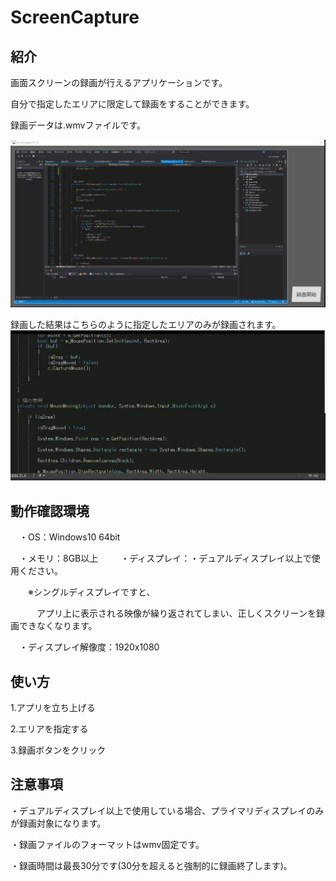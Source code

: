 # ScreenCapture
## 紹介
画面スクリーンの録画が行えるアプリケーションです。

自分で指定したエリアに限定して録画をすることができます。

録画データは.wmvファイルです。

![gif](https://github.com/Elsammit/ScreenCapture/blob/master/Sample/AppImage.gif)

録画した結果はこちらのように指定したエリアのみが録画されます。
![gif](https://github.com/Elsammit/ScreenCapture/blob/master/Sample/Record.gif)

## 動作確認環境

　・OS：Windows10 64bit

　・メモリ：8GB以上
　
　・ディスプレイ：・デュアルディスプレイ以上で使用ください。
 
 
　　※シングルディスプレイですと、

　　　アプリ上に表示される映像が繰り返されてしまい、正しくスクリーンを録画できなくなります。
   
   
　・ディスプレイ解像度：1920x1080

## 使い方

1.アプリを立ち上げる

2.エリアを指定する

3.録画ボタンをクリック


## 注意事項
・デュアルディスプレイ以上で使用している場合、プライマリディスプレイのみが録画対象になります。

・録画ファイルのフォーマットはwmv固定です。

・録画時間は最長30分です(30分を超えると強制的に録画終了します)。
